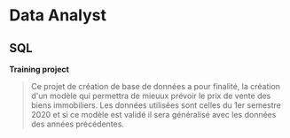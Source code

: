 # Data Analyst
## SQL
**Training project**
> Ce projet de création de base de données a pour finalité, la création d'un modèle qui permettra de mieuux prévoir le prix de vente des biens immobiliers. Les données utilisées sont celles du 1er semestre 2020 et si ce modèle est validé il sera généralisé avec les données des années précédentes.
